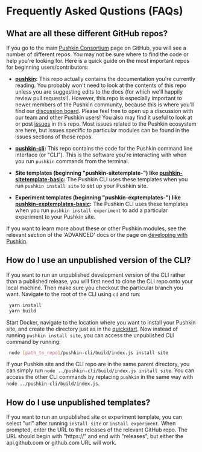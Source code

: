 # Frequently Asked Qustions (FAQs)

## What are all these different GitHub repos?

If you go to the main [Pushkin Consortium](https://github.com/pushkin-consortium) page on GitHub, you will see a number of different repos. You may not be sure where to find the code or help you're looking for. Here is a quick guide on the most important repos for beginning users/contributors:

- **[pushkin](https://github.com/pushkin-consortium/pushkin):** This repo actually contains the documentation you're currently reading. You probably won't need to look at the contents of this repo unless you are suggesting edits to the docs (for which we'll happily review pull requests!). However, this repo is especially important to newer members of the Pushkin community, because this is where you'll find our [discussion board](https://github.com/pushkin-consortium/pushkin/discussions). Please feel free to open up a discussion with our team and other Pushkin users! You also may find it useful to look at or post [issues](https://github.com/pushkin-consortium/pushkin/issues) in this repo. Most issues related to the Pushkin ecosystem are here, but issues specific to particular modules can be found in the issues sections of those repos.

- **[pushkin-cli](https://github.com/pushkin-consortium/pushkin-cli):** This repo contains the code for the Pushkin command line interface (or "CLI"). This is the software you're interacting with when you run `pushkin` commands from the terminal.

- **Site templates (beginning "pushkin-sitetemplate-") like [pushkin-sitetemplate-basic](https://github.com/pushkin-consortium/pushkin-sitetemplate-basic):** The Pushkin CLI uses these templates when you run `pushkin install site` to set up your Pushkin site.

- **Experiment templates (beginning "pushkin-exptemplates-") like [pushkin-exptemplates-basic](https://github.com/pushkin-consortium/pushkin-exptemplates-basic):** The Pushkin CLI uses these templates when you run `pushkin install experiment` to add a particular experiment to your Pushkin site.

If you want to learn more about these or other Pushkin modules, see the relevant section of the 'ADVANCED' docs or the page on [developing with Pushkin](../developers/developing-with-pushkin.md).

## How do I use an unpublished version of the CLI?

If you want to run an unpublished development version of the CLI rather than a published release, you will first need to clone the CLI repo onto your local machine. Then make sure you checkout the particular branch you want. Navigate to the root of the CLI using `cd` and run:

```bash
 yarn install
 yarn build
```

Start Docker, navigate to the location where you want to install your Pushkin site, and create the directory just as in the [quickstart](../getting-started/quickstart.md). Now instead of running `pushkin install site`, you can access the unpublished CLI command by running:

```bash
 node [path_to_repo]/pushkin-cli/build/index.js install site
```

If your Pushkin site and the CLI repo are in the same parent directory, you can simply run `node ../pushkin-cli/build/index.js install site`. You can access the other CLI commands by replacing `pushkin` in the same way with `node ../pushkin-cli/build/index.js`.

## How do I use unpublished templates?

If you want to run an unpublished site or experiment template, you can select "url" after running `install site` or `install experiment`. When prompted, enter the URL to the releases of the relevant GitHub repo. The URL should begin with "https://" and end with "releases", but either the api.github.com or github.com URL will work.
